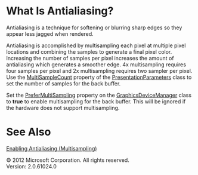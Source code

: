﻿

# What Is Antialiasing?

Antialiasing is a technique for softening or blurring sharp edges so they appear less jagged when rendered.

Antialiasing is accomplished by multisampling each pixel at multiple pixel locations and combining the samples to generate a final pixel color. Increasing the number of samples per pixel increases the amount of antialiasing which generates a smoother edge. 4x multisampling requires four samples per pixel and 2x multisampling requires two sampler per pixel. Use the [MultiSampleCount](P_Microsoft_Xna_Framework_Graphics_PresentationParameters_MultiSampleCount.md) property of the [PresentationParameters](T_Microsoft_Xna_Framework_Graphics_PresentationParameters.md) class to set the number of samples for the back buffer.

Set the [PreferMultiSampling](P_Microsoft_Xna_Framework_GraphicsDeviceManager_PreferMultiSampling.md) property on the [GraphicsDeviceManager](T_Microsoft_Xna_Framework_GraphicsDeviceManager.md) class to **true** to enable multisampling for the back buffer. This will be ignored if the hardware does not support multisampling.

# See Also

[Enabling Antialiasing (Multisampling)](Enable_Anti_Aliasing.md)  

© 2012 Microsoft Corporation. All rights reserved.  
Version: 2.0.61024.0